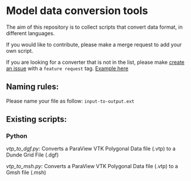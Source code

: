 
# Model data conversion tools

The aim of this repository is to collect scripts that convert data format, in different languages. 

If you would like to contribute, please make a merge request to add your own script. 

If you are looking for a converter that is not in the list, please make [create an issue](https://github.com/RSA-benchmarks/conversion-tools/issues) with a `feature request` tag. [Example here](https://github.com/RSA-benchmarks/conversion-tools/issues/1) 

## Naming rules:

Please name your file as follow: `input-to-output.ext`


## Existing scripts:

### Python

*vtp\_to\_dgf.py:* Converts a ParaView VTK Polygonal Data file (.vtp) to a Dunde Grid File (.dgf)

*vtp\_to\_msh.py:* Converts a ParaView VTK Polygonal Data file (.vtp) to a Gmsh file (.msh) 


 
